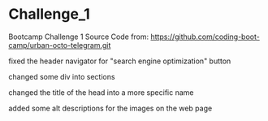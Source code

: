 # Challenge_1
Bootcamp Challenge 1
Source Code from: https://github.com/coding-boot-camp/urban-octo-telegram.git

fixed the header navigator for "search engine optimization" button

changed some div into sections

changed the title of the head into a more specific name

added some alt descriptions for the images on the web page